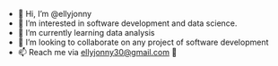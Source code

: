 - 👋 Hi, I’m @ellyjonny
- 👀 I’m interested in software development and data science.
- 🌱 I’m currently learning data analysis
- 💞️ I’m looking to collaborate on any project of software development
- 📫 Reach me via ellyjonny30@gmail.com 🚀

<!---
ellyjonny/ellyjonny is a ✨ special ✨ repository because its `README.md` (this file) appears on your GitHub profile.
You can click the Preview link to take a look at your changes.
--->

